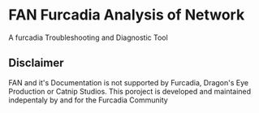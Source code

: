 # FAN Furcadia Analysis of Network
A furcadia Troubleshooting and Diagnostic Tool

## Disclaimer
FAN and it's Documentation is not supported by Furcadia, Dragon's Eye Production or Catnip Studios. This poroject is developed and maintained indepentaly by and for the Furcadia Community


